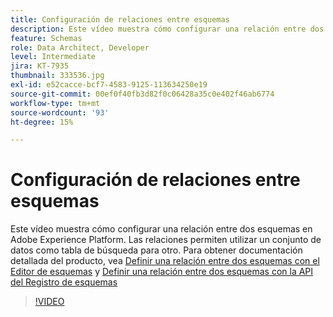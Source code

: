 ```yaml
---
title: Configuración de relaciones entre esquemas
description: Este vídeo muestra cómo configurar una relación entre dos esquemas en Adobe Experience Platform. Las relaciones permiten utilizar un conjunto de datos como tabla de búsqueda para otro distinto.
feature: Schemas
role: Data Architect, Developer
level: Intermediate
jira: KT-7935
thumbnail: 333536.jpg
exl-id: e52cacce-bcf7-4583-9125-113634250e19
source-git-commit: 00ef0f40fb3d82f0c06428a35c0e402f46ab6774
workflow-type: tm+mt
source-wordcount: '93'
ht-degree: 15%

---
```


# Configuración de relaciones entre esquemas

Este vídeo muestra cómo configurar una relación entre dos esquemas en Adobe Experience Platform. Las relaciones permiten utilizar un conjunto de datos como tabla de búsqueda para otro. Para obtener documentación detallada del producto, vea [Definir una relación entre dos esquemas con el Editor de esquemas](https://experienceleague.adobe.com/docs/experience-platform/xdm/tutorials/relationship-ui.html?lang=es) y [Definir una relación entre dos esquemas con la API del Registro de esquemas](https://experienceleague.adobe.com/docs/experience-platform/xdm/tutorials/relationship-api.html)

>[!VIDEO](https://video.tv.adobe.com/v/333536?learn=on)

